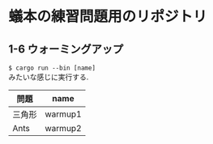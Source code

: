 # 蟻本の練習問題用のリポジトリ

## 1-6 ウォーミングアップ
`$ cargo run --bin [name]`  
みたいな感じに実行する.

| 問題   | name    |
 ------ | ------- 
| 三角形 | warmup1 |
| Ants   | warmup2 |
